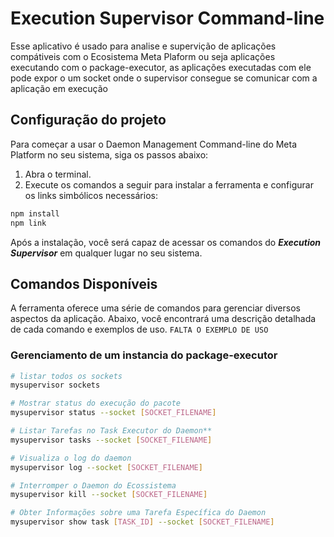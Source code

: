 # Execution Supervisor Command-line

Esse aplicativo é usado para analise e supervição de aplicações compátiveis com o Ecosistema Meta Plaform ou seja aplicações executando com o package-executor, as aplicações executadas com ele pode expor o um socket onde o supervisor consegue se comunicar com a aplicação em execução

## Configuração do projeto

Para começar a usar o Daemon Management Command-line do Meta Platform no seu sistema, siga os passos abaixo:

1. Abra o terminal.
2. Execute os comandos a seguir para instalar a ferramenta e configurar os links simbólicos necessários:

```bash
npm install
npm link
```

Após a instalação, você será capaz de acessar os comandos do ***Execution Supervisor*** em qualquer lugar no seu sistema.

## Comandos Disponíveis

A ferramenta oferece uma série de comandos para gerenciar diversos aspectos da aplicação. Abaixo, você encontrará uma descrição detalhada de cada comando e exemplos de uso.
`FALTA O EXEMPLO DE USO`

### Gerenciamento de um instancia do package-executor

```bash
# listar todos os sockets
mysupervisor sockets

# Mostrar status do execução do pacote
mysupervisor status --socket [SOCKET_FILENAME]

# Listar Tarefas no Task Executor do Daemon**
mysupervisor tasks --socket [SOCKET_FILENAME]

# Visualiza o log do daemon
mysupervisor log --socket [SOCKET_FILENAME]

# Interromper o Daemon do Ecossistema
mysupervisor kill --socket [SOCKET_FILENAME]

# Obter Informações sobre uma Tarefa Específica do Daemon  
mysupervisor show task [TASK_ID] --socket [SOCKET_FILENAME]
```